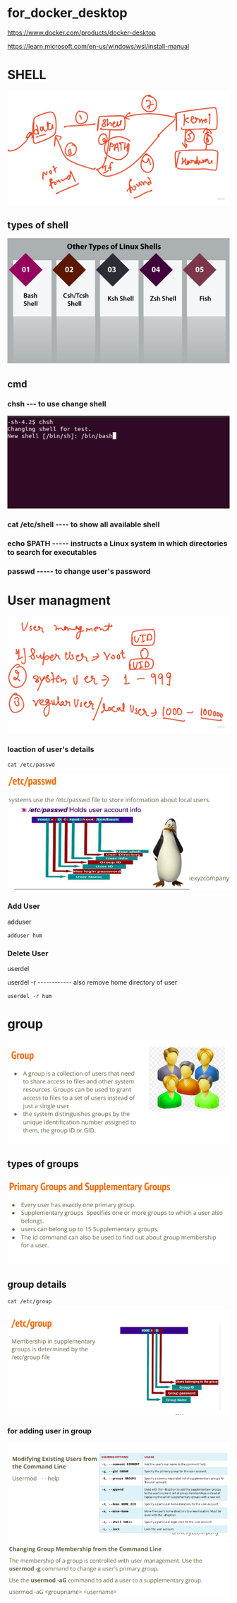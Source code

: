 # for_docker_desktop

https://www.docker.com/products/docker-desktop 

https://learn.microsoft.com/en-us/windows/wsl/install-manual

# SHELL
<img src='shell.jpg'>

## types of shell
<img src='shelltype.png'>

## cmd
### chsh  --- to use change shell 
<img src='cmd.png'>

### cat /etc/shell      ---- to show all available shell
### echo $PATH          ----- instructs a Linux system in which directories to search for executables
### passwd              ----- to change user's password



# User managment 
<img src='user.jpg'>

### loaction of user's details 

```
cat /etc/passwd 
```
<img src='userdetails.png'>

### Add User
adduser <username>
```
adduser hum
```
### Delete User
userdel <username> 

userdel -r <username>   ------------ also remove home directory of user
```
userdel -r hum
```

# group

<img src='group.png'>

## types of groups
<img src='typeofgroup.png'>

## group details 
```
cat /etc/group
```
<img src='groupdetails.png'>

### for adding user in group

<img src='usermode.png'>
<img src='usermode2.png'>

